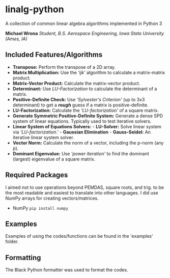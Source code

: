 # linalg-python

A collection of common linear algebra algorithms implemented in Python 3

**Michael Wrona** _Student, B.S. Aerospace Engineering, Iowa State University (Ames, IA)_

## Included Features/Algorithms

* **Transpose:** Perform the transpose of a 2D array.
* **Matrix Multiplication:** Use the *'ijk'* algorithm to calculate a matrix-matrix product.
* **Matrix-Vector Product:** Calculate the matrix-vector product.
* **Determinant:** Use *LU-Factorization* to calculate the determinant of a matrix.
* **Positive-Definite Check:** Use *'Sylvester's Criterion'* (up to 3x3 determinant) to get a ***rough*** guess if a matrix is positive-definite.
* **LU-Factorization:** Calculate the *'LU-factorization'* of a square matrix.
* **Generate Symmetric Positive-Definite System:** Generate a dense SPD system of linear equations. Typically used to test iterative solvers.
* **Linear System of Equations Solvers:**
       - **LU-Solver:** Solve linear system via *'LU-factorization.'*
       - **Gaussian Elimination**
       - **Gauss-Seidel:** An iterative linear system solver.
* **Vector Norm:** Calculate the norm of a vector, including the p-norm (any p).
* **Dominant Eigenvalue:** Use *'power iteration'* to find the dominant (largest) eigenvalue of a square matrix.

## Required Packages

I aimed not to use operations beyond PEMDAS, square roots, and trig. to be the most readable and easiest to translate into other languages. I did use NumPy arrays for creating vectors/matrices.

* NumPy `pip install numpy`

## Examples

Examples of using the codes/functions can be found in the 'examples' folder.

## Formatting

The Black Python formatter was used to format the codes.
